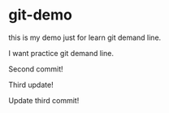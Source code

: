 # git-demo
this is my demo just for learn git demand line.

I want practice git demand line.

Second commit!

Third update!

Update third commit!


